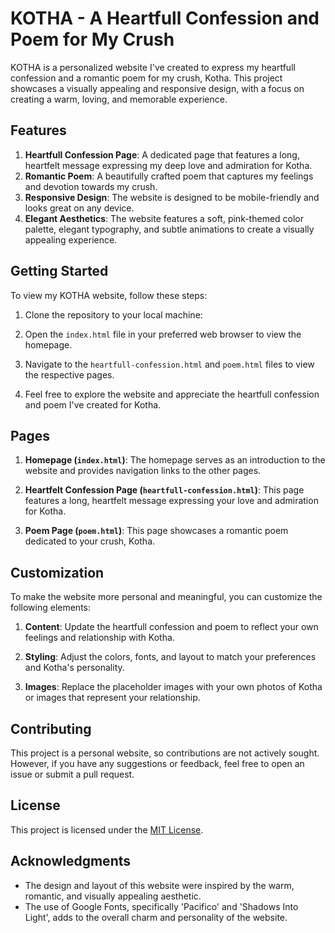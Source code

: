 # KOTHA - A Heartfull Confession and Poem for My Crush

KOTHA is a personalized website I've created to express my heartfull confession and a romantic poem for my crush, Kotha. This project showcases a visually appealing and responsive design, with a focus on creating a warm, loving, and memorable experience.

## Features

1. **Heartfull Confession Page**: A dedicated page that features a long, heartfelt message expressing my deep love and admiration for Kotha.
2. **Romantic Poem**: A beautifully crafted poem that captures my feelings and devotion towards my crush.
3. **Responsive Design**: The website is designed to be mobile-friendly and looks great on any device.
4. **Elegant Aesthetics**: The website features a soft, pink-themed color palette, elegant typography, and subtle animations to create a visually appealing experience.

## Getting Started

To view my KOTHA website, follow these steps:

1. Clone the repository to your local machine: 
2. Open the `index.html` file in your preferred web browser to view the homepage.

3. Navigate to the `heartfull-confession.html` and `poem.html` files to view the respective pages.

4. Feel free to explore the website and appreciate the heartfull confession and poem I've created for Kotha.

## Pages

1. **Homepage (`index.html`)**: The homepage serves as an introduction to the website and provides navigation links to the other pages.

2. **Heartfelt Confession Page (`heartfull-confession.html`)**: This page features a long, heartfelt message expressing your love and admiration for Kotha.

3. **Poem Page (`poem.html`)**: This page showcases a romantic poem dedicated to your crush, Kotha.

## Customization

To make the website more personal and meaningful, you can customize the following elements:

1. **Content**: Update the heartfull confession and poem to reflect your own feelings and relationship with Kotha.

2. **Styling**: Adjust the colors, fonts, and layout to match your preferences and Kotha's personality.

3. **Images**: Replace the placeholder images with your own photos of Kotha or images that represent your relationship.

## Contributing

This project is a personal website, so contributions are not actively sought. However, if you have any suggestions or feedback, feel free to open an issue or submit a pull request.

## License

This project is licensed under the [MIT License](LICENSE).

## Acknowledgments

- The design and layout of this website were inspired by the warm, romantic, and visually appealing aesthetic.
- The use of Google Fonts, specifically 'Pacifico' and 'Shadows Into Light', adds to the overall charm and personality of the website.
